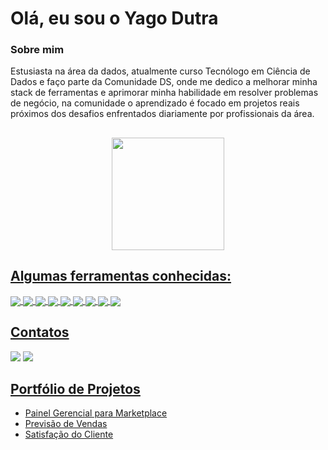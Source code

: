 # Olá, eu sou o Yago Dutra
### Sobre mim
Estusiasta na área da dados, atualmente curso Tecnólogo em Ciência de Dados e faço parte da Comunidade DS, onde me dedico a melhorar minha stack de ferramentas e aprimorar minha habilidade em resolver problemas de negócio, na comunidade o aprendizado é focado em  projetos reais próximos dos desafios enfrentados diariamente por profissionais da área.
##
<div align="center">
  <a href="https://github.com/Yagodq">
  <img height="180em" src="https://github-readme-stats.vercel.app/api/top-langs/?username=Yagodq&layout=compact&langs_count=7&theme=dark"/>
</div>

## Algumas ferramentas conhecidas:
  <!-- Tools  -->
  <div style="display: inline_block">
    <img align="center" src="https://img.shields.io/badge/Python-14354C?style=for-the-badge&logo=python&logoColor=white" />
    <img align="center" src="https://img.shields.io/badge/Jupyter-F37626.svg?&style=for-the-badge&logo=Jupyter&logoColor=white" />
    <img align="center" src="https://img.shields.io/badge/Flask-000000?style=for-the-badge&logo=flask&logoColor=white" />
    <img align="center" src="https://img.shields.io/badge/Pandas-2C2D72?style=for-the-badge&logo=pandas&logoColor=white" />
    <img align="center" src="https://img.shields.io/badge/scikit_learn-F7931E?style=for-the-badge&logo=scikit-learn&logoColor=white" />
    <img align="center" src="https://img.shields.io/badge/SQLite-07405E?style=for-the-badge&logo=sqlite&logoColor=white" />
    <img align="center" src="https://img.shields.io/badge/GIT-E44C30?style=for-the-badge&logo=git&logoColor=white" />
    <img align="center" src="https://img.shields.io/badge/Streamlit-FF4B4B?style=for-the-badge&logo=Streamlit&logoColor=white" />
    <img align="center" src="https://img.shields.io/badge/conda-342B029.svg?&style=for-the-badge&logo=anaconda&logoColor=white" />
  </div>

  ## Contatos
<div> 
  <a href="https://www.linkedin.com/in/yagodutra/" target="_blank"><img src="https://img.shields.io/badge/-LinkedIn-%230077B5?style=for-the-badge&logo=linkedin&logoColor=white"></a>
  <a href = "mailto:yago2008dq@hotmail.com"><img src="https://img.shields.io/badge/Gmail-D14836?style=for-the-badge&logo=gmail&logoColor=white"></a>
</div>

<h2><a target="_blank" href="https://yagodq.github.io/Portfolio_projetos/">Portfólio de Projetos</a></h2>

  * [Painel Gerencial para Marketplace](https://github.com/Yagodq/projeto_fome_zero)
  * [Previsão de Vendas](https://github.com/Yagodq/projeto_rossmann)
  * [Satisfação do Cliente](https://github.com/Yagodq/projeto_instyle)


